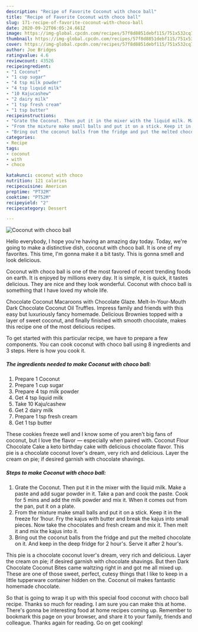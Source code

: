 ```yaml
---
description: "Recipe of Favorite Coconut with choco ball"
title: "Recipe of Favorite Coconut with choco ball"
slug: 171-recipe-of-favorite-coconut-with-choco-ball
date: 2020-09-22T06:05:24.661Z
image: https://img-global.cpcdn.com/recipes/57f8d8851debf115/751x532cq70/coconut-with-choco-ball-recipe-main-photo.jpg
thumbnail: https://img-global.cpcdn.com/recipes/57f8d8851debf115/751x532cq70/coconut-with-choco-ball-recipe-main-photo.jpg
cover: https://img-global.cpcdn.com/recipes/57f8d8851debf115/751x532cq70/coconut-with-choco-ball-recipe-main-photo.jpg
author: Joe Bridges
ratingvalue: 4.6
reviewcount: 43526
recipeingredient:
- "1 Coconut"
- "1 cup sugar"
- "4 tsp milk powder"
- "4 tsp liquid milk"
- "10 Kajucashew"
- "2 dairy milk"
- "1 tsp fresh cream"
- "1 tsp butter"
recipeinstructions:
- "Grate the Coconut. Then put it in the mixer with the liquid milk. Make a paste and add sugar powder in it. Take a pan and cook the paste. Cook for 5 mins and add the milk powder and mix it. When it comes out from the pan, put it on a plate."
- "From the mixture make small balls and put it on a stick. Keep it in the freeze for 1hour. Fry the kajus with butter and break the kajus into small pieces. Now take the chocolates and fresh cream and mix it. Then melt it and mix the kajus into it."
- "Bring out the coconut balls from the fridge and put the melted chocolate on it. And keep in the deep fridge for 2 hour&#39;s. Serve it after 2 hour&#39;s."
categories:
- Recipe
tags:
- coconut
- with
- choco

katakunci: coconut with choco 
nutrition: 121 calories
recipecuisine: American
preptime: "PT32M"
cooktime: "PT52M"
recipeyield: "2"
recipecategory: Dessert

---
```



![Coconut with choco ball](https://img-global.cpcdn.com/recipes/57f8d8851debf115/751x532cq70/coconut-with-choco-ball-recipe-main-photo.jpg)

Hello everybody, I hope you're having an amazing day today. Today, we're going to make a distinctive dish, coconut with choco ball. It is one of my favorites. This time, I'm gonna make it a bit tasty. This is gonna smell and look delicious.

Coconut with choco ball is one of the most favored of recent trending foods on earth. It is enjoyed by millions every day. It is simple, it is quick, it tastes delicious. They are nice and they look wonderful. Coconut with choco ball is something that I have loved my whole life.

Chocolate Coconut Macaroons with Chocolate Glaze. Melt-In-Your-Mouth Dark Chocolate Coconut Oil Truffles. Impress family and friends with this easy but luxuriously fancy homemade. Delicious Brownies topped with a layer of sweet coconut, and finally finished with smooth chocolate, makes this recipe one of the most delicious recipes.


To get started with this particular recipe, we have to prepare a few components. You can cook coconut with choco ball using 8 ingredients and 3 steps. Here is how you cook it.

<!--inarticleads1-->

##### The ingredients needed to make Coconut with choco ball:

1. Prepare 1 Coconut
1. Prepare 1 cup sugar
1. Prepare 4 tsp milk powder
1. Get 4 tsp liquid milk
1. Take 10 Kaju/cashew
1. Get 2 dairy milk
1. Prepare 1 tsp fresh cream
1. Get 1 tsp butter


These cookies freeze well and I know some of you aren&#39;t big fans of coconut, but I love the flavor — especially when paired with. Coconut Flour Chocolate Cake a keto birthday cake with delicious chocolate flavor. This pie is a chocolate coconut lover&#39;s dream, very rich and delicious. Layer the cream on pie; if desired garnish with chocolate shavings. 

<!--inarticleads2-->

##### Steps to make Coconut with choco ball:

1. Grate the Coconut. Then put it in the mixer with the liquid milk. Make a paste and add sugar powder in it. Take a pan and cook the paste. Cook for 5 mins and add the milk powder and mix it. When it comes out from the pan, put it on a plate.
1. From the mixture make small balls and put it on a stick. Keep it in the freeze for 1hour. Fry the kajus with butter and break the kajus into small pieces. Now take the chocolates and fresh cream and mix it. Then melt it and mix the kajus into it.
1. Bring out the coconut balls from the fridge and put the melted chocolate on it. And keep in the deep fridge for 2 hour&#39;s. Serve it after 2 hour&#39;s.


This pie is a chocolate coconut lover&#39;s dream, very rich and delicious. Layer the cream on pie; if desired garnish with chocolate shavings. But then Dark Chocolate Coconut Bites came waltzing right in and got me all mixed up. These are one of those sweet, perfect, cutesy things that I like to keep in a little tupperware container hidden on the. Coconut oil makes fantastic homemade chocolate. 

So that is going to wrap it up with this special food coconut with choco ball recipe. Thanks so much for reading. I am sure you can make this at home. There's gonna be interesting food at home recipes coming up. Remember to bookmark this page on your browser, and share it to your family, friends and colleague. Thanks again for reading. Go on get cooking!
